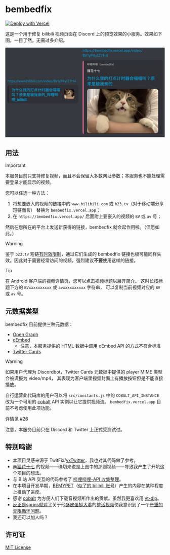 # bembedfix

[![Deploy with Vercel](https://vercel.com/button)](https://vercel.com/new/clone?repository-url=https%3A%2F%2Fgithub.com%2FDobby233Liu%2Fbembedfix)

这是一个用于修复 bilibili 视频页面在 Discord 上的预览效果的小服务。效果如下图，一目了然，无需过多介绍。

![demo](demo.jpg)

<!--
> [!IMPORTANT]
> 由于本人目前对除视频以外的内容渲染没有需求，本应用的开发目前处于**维护模式**。
-->

## 用法

> [!IMPORTANT]
> 本服务目前只支持修复视频，而且不会保留大多数网址参数；本服务也不能处理需要登录才能显示的视频。

您可以任选一种方法：

1.  将想要嵌入的视频的链接中的 `www.bilibili.com` 或 `b23.tv`（对于移动端分享短链而言）
    替换为 `bembedfix.vercel.app`；
2.  在 `https://bembedfix.vercel.app/` 后面附上要嵌入的视频的 `BV` 或 `av` 号；

然后在您所在的平台上发送新获得的链接，bembedfix 就会起作用啦。（但愿如此。）

> [!WARNING]
> 鉴于 `b23.tv` 短链[有时效限制][bac-b23tv-summary]，通过它们生成的 bembedfix
> 链接也极可能同样失效。因此对于需要经常访问的视频，强烈建议**不要**使用这样的链接。

> [!TIP]
> 在 Android 客户端的视频详情页，您可以点击视频标题以展开简介。
> 这时长按标题下方的 `BVxxxxxxxxxx` 或 `avxxxxxxxxxx` 字符串，
> 可以复制当前视频对应的 `BV` 或 `av` 号。

[bac-b23tv-summary]: https://socialsisteryi.github.io/bilibili-API-collect/docs/misc/b23tv.html#简述

## 元数据类型

bembedfix 目前提供三种元数据：

-   [Open Graph](https://ogp.me/)
-   [oEmbed](https://oembed.com/)
    -   注意，本服务提供的 HTML 数据中调用 oEmbed API 的方式不符合标准
-   [Twitter Cards](https://developer.x.com/en/docs/twitter-for-websites/cards/overview/abouts-cards)

> [!WARNING]
> 如果用户代理为 Discordbot，Twitter Cards 元数据中提供的 player MIME 类型会被谎报为 video/mp4，
> 其表现为客户端里视频封面上有播放按钮但是不能直接播放。
>
> 自行运营此代码库的用户可以将 `src/constants.js` 中的 `COBALT_API_INSTANCE` 改为一个可用的
> [cobalt](https://github.com/imputnet/cobalt) API 实例以让它提供视频流。
> `bembedfix.vercel.app` 目前不考虑使用此项功能。
>
> 详情见 [#26][issue-26]

注意，本服务目前只在 Discord 和 Twitter 上正式受测试过。

[issue-26]: https://github.com/Dobby233Liu/bembedfix/issues/26

## 特别鸣谢

-   本项目灵感来源于 TwitFix/[vxTwitter][vxtwitter]，我也对其代码做了参考。
-   [@狸花十七][s17] 的视频——确切来说是上图中的那则视频——导致我产生了开坑这个项目的想法。
-   与 B 站 API 交互的代码参考了 [哔哩哔哩-API 收集整理][bac]。
-   在本项目开发早期，[BEMYPET][bemypet-kr]（[似了的 bilibili 账号][bemypet-cn-bili]）产生的内容在某种程度上推动了进度。
-   感谢 [cobalt][cobalt] 为方便人们下载音视频所作出的贡献。虽然我更喜欢用 [yt-dlp][yt-dlp]。
-   [反正是sprins就对了][sprins1234]关于他[酥皮蛋挞大爹][spdt-new-lore]的[整活视频][spdt-ppying-it]使我意识到了一个[严重的无限循环问题][rookie-mistake]。
-   我还可以加人吗？

[vxtwitter]: https://github.com/dylanpdx/BetterTwitFix
[bac]: https://github.com/SocialSisterYi/bilibili-API-collect
[s17]: https://space.bilibili.com/5490502
[bemypet-kr]: https://www.youtube.com/@bemypet
[bemypet-cn-bili]: https://space.bilibili.com/1677731862
[cobalt]: https://cobalt.tools/
[yt-dlp]: https://github.com/yt-dlp/yt-dlp
[sprins1234]: https://space.bilibili.com/650889396
[spdt-new-lore]: https://www.bilibili.com/video/BV1nT4wecEBm
[spdt-ppying-it]: https://www.bilibili.com/video/BV1n6421M7Kc
[rookie-mistake]: https://github.com/Dobby233Liu/bembedfix/commit/6a39867f0a9375657ff539df407293031c6f0117

## 许可证

[MIT License](LICENSE)
